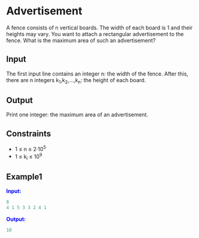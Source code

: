 # Advertisement  

A fence consists of n vertical boards. The width of each board is 1 and their heights may vary.
You want to attach a rectangular advertisement to the fence. What is the maximum area of such an advertisement?

## Input

The first input line contains an integer n: the width of the fence.
After this, there are n integers k<sub>1</sub>,k<sub>2</sub>,&hellip;,k<sub>n</sub>: the height of each board.

## Output

Print one integer: the maximum area of an advertisement.

## Constraints

* 1 &le; n &le; 2&middot;10<sup>5</sup>
* 1 &le; k<sub>i</sub> &le; 10<sup>9</sup>

## Example1
<font color="blue">**Input:**</font>
```c++
8
4 1 5 3 3 2 4 1
```
<font color="blue">**Output:**</font>
```c++
10
``` 